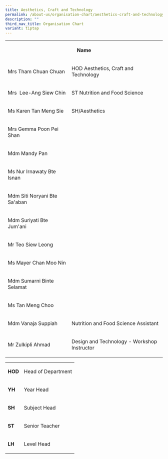 ```yaml
---
title: Aesthetics, Craft and Technology
permalink: /about-us/organisation-chart/aesthetics-craft-and-technology/
description: ""
third_nav_title: Organisation Chart
variant: tiptap
---
```

<table style="minWidth: 50px">
<colgroup>
<col>
<col>
</colgroup>
<tbody>
<tr>
<th rowspan="1" colspan="2">
<p>Name</p>
</th>
</tr>
<tr>
<td rowspan="1" colspan="1">
<p>Mrs Tham Chuan Chuan</p>
</td>
<td rowspan="1" colspan="1">
<p>HOD Aesthetics, Craft and Technology</p>
</td>
</tr>
<tr>
<td rowspan="1" colspan="1">
<p>Mrs&nbsp; Lee-Ang Siew Chin</p>
</td>
<td rowspan="1" colspan="1">
<p>ST Nutrition and Food Science</p>
</td>
</tr>
<tr>
<td rowspan="1" colspan="1">
<p>Ms Karen&nbsp;Tan Meng Sie</p>
</td>
<td rowspan="1" colspan="1">
<p>SH/Aesthetics</p>
</td>
</tr>
<tr>
<td rowspan="1" colspan="1">
<p>Mrs Gemma Poon Pei Shan</p>
</td>
<td rowspan="1" colspan="1">
<p></p>
</td>
</tr>
<tr>
<td rowspan="1" colspan="1">
<p>Mdm Mandy Pan</p>
</td>
<td rowspan="1" colspan="1">
<p></p>
</td>
</tr>
<tr>
<td rowspan="1" colspan="1">
<p>Ms Nur Irnawaty Bte Isnan</p>
</td>
<td rowspan="1" colspan="1">
<p></p>
</td>
</tr>
<tr>
<td rowspan="1" colspan="1">
<p>Mdm Siti Noryani Bte Sa'aban</p>
</td>
<td rowspan="1" colspan="1">
<p></p>
</td>
</tr>
<tr>
<td rowspan="1" colspan="1">
<p>Mdm Suriyati Bte Jum'ani</p>
</td>
<td rowspan="1" colspan="1">
<p></p>
</td>
</tr>
<tr>
<td rowspan="1" colspan="1">
<p>Mr Teo Siew Leong</p>
</td>
<td rowspan="1" colspan="1">
<p></p>
</td>
</tr>
<tr>
<td rowspan="1" colspan="1">
<p>Ms Mayer Chan Moo Nin</p>
</td>
<td rowspan="1" colspan="1">
<p></p>
</td>
</tr>
<tr>
<td rowspan="1" colspan="1">
<p>Mdm Sumarni Binte Selamat&nbsp;</p>
</td>
<td rowspan="1" colspan="1">
<p></p>
</td>
</tr>
<tr>
<td rowspan="1" colspan="1">
<p>Ms Tan Meng Choo</p>
</td>
<td rowspan="1" colspan="1">
<p></p>
</td>
</tr>
<tr>
<td rowspan="1" colspan="1">
<p>Mdm&nbsp;Vanaja Suppiah</p>
</td>
<td rowspan="1" colspan="1">
<p>Nutrition and Food Science Assistant</p>
</td>
</tr>
<tr>
<td rowspan="1" colspan="1">
<p>Mr&nbsp;Zulkipli Ahmad</p>
</td>
<td rowspan="1" colspan="1">
<p>Design and Technology - Workshop Instructor</p>
</td>
</tr>
</tbody>
</table>
<table style="minWidth: 50px">
<colgroup>
<col>
<col>
</colgroup>
<tbody>
<tr>
<td rowspan="1" colspan="1">
<p><strong>HOD</strong>
</p>
</td>
<td rowspan="1" colspan="1">
<p>Head of Department</p>
</td>
</tr>
<tr>
<td rowspan="1" colspan="1">
<p><strong>YH</strong>
</p>
</td>
<td rowspan="1" colspan="1">
<p>Year Head</p>
</td>
</tr>
<tr>
<td rowspan="1" colspan="1">
<p><strong>SH</strong>
</p>
</td>
<td rowspan="1" colspan="1">
<p>Subject Head</p>
</td>
</tr>
<tr>
<td rowspan="1" colspan="1">
<p><strong>ST</strong>
</p>
</td>
<td rowspan="1" colspan="1">
<p>Senior Teacher</p>
</td>
</tr>
<tr>
<td rowspan="1" colspan="1">
<p><strong>LH</strong>
</p>
</td>
<td rowspan="1" colspan="1">
<p>Level Head</p>
</td>
</tr>
</tbody>
</table>
<p></p>